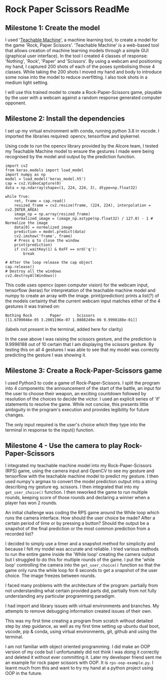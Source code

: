 # Rock Paper Scissors ReadMe

## Milestone 1: Create the model

I used '[Teachable Machine](https://teachablemachine.withgoogle.com/)', a machine learning tool, to create a model for the game 'Rock, Paper Scissors'. 'Teachable Machine' is a web-based tool that allows creation of machine learning models through a simple GUI (graphical user interface). In the tool I created 4 classes of response: 'Nothing', 'Rock', 'Paper' and 'Scissors'. By using a webcam and positioning my hand, I captured 200 shots of each of the poses symbolising those 4 classes. While taking the 200 shots I moved my hand and body to introduce some noise into the model to reduce overfitting. I also took shots in a medium light setting. 

I will use this trained model to create a Rock-Paper-Scissors game, playable by the user with a webcam against a random response generated computer opponent.

## Milestone 2: Install the dependencies

I set up my virtual environment with conda, running python 3.8 in vscode. I imported the libraries required: opencv, tensorflow and ipykernel. 

Using code to run the opencv library provided by the AIcore team, I tested my Teachable Machine model to ensure the gestures I made were being recognised by the model and output by the prediction function.

```
import cv2
from keras.models import load_model
import numpy as np
model = load_model('keras_model.h5')
cap = cv2.VideoCapture(0)
data = np.ndarray(shape=(1, 224, 224, 3), dtype=np.float32)

while True: 
    ret, frame = cap.read()
    resized_frame = cv2.resize(frame, (224, 224), interpolation = cv2.INTER_AREA)
    image_np = np.array(resized_frame)
    normalized_image = (image_np.astype(np.float32) / 127.0) - 1 # Normalize the image
    data[0] = normalized_image
    prediction = model.predict(data)
    cv2.imshow('frame', frame)
    # Press q to close the window
    print(prediction)
    if cv2.waitKey(1) & 0xFF == ord('q'):
        break
            
# After the loop release the cap object
cap.release()
# Destroy all the windows
cv2.destroyAllWindows()
```

This code uses opencv (open computer vision) for the webcam input, tensorflow (keras) for interpretation of the teachable machine model and numpy to create an array with the image. 
print(prediction) prints a list(?) of the models certainty that the current webcam input matches either of the 4 gestures it was trained on: 

```
Nothing	Rock		Paper		Scissors
[[1.6709046e-05 3.2001196e-07 1.0888249e-06 9.9998188e-01]]
```
(labels not present in the terminal, added here for clarity)

In the case above I was raising the scissors gesture, and the prediction is 9.9998188 out of 10 certain that I am displaying the scissors gesture. By testing this on all 4 gestures I was able to see that my model was correctly predicting the gesture I was showing it.

## Milestone 3: Create a Rock-Paper-Scissors game

I used Python3 to code a game of Rock-Paper-Scissors. I split the program into 4 components: the announcement of the start of the battle, an input for the user to choose their weapon, an exciting countdown followed by resolution of the choices to decide the victor. I used an explicit series of 'if' statements to resolve the game. While not concise, this presents little ambiguity in the program's execution and provides legibility for future changes.

The only input required is the user's choice which they type into the terminal in response to the input() function.

## Milestone 4 - Use the camera to play Rock-Paper-Scissors

I integrated my teachable machine model into my Rock-Paper-Scissors (RPS) game, using the camera input and OpenCV to see my gesture and tensorflow with the teachable machine model to predict my gesture. I then used numpy's argmax to convert the model prediction output into a string describing my gesture eg. scissors. I then integrated that into my `get_user_choice()` function. I then reworked the game to run multiple rounds, keeping score of those rounds and declaring a winner when a player has won 2 rounds.

An initial challenge was coding the RPS game around the While loop which runs the camera interface. How should the user choice be made? After a certain period of time or by pressing a button? Should the output be a snapshot of the final prediction or the most common prediction from a recorded list?

I decided to simply use a timer and a snapshot method for simplicity and because I felt my model was accurate and reliable. I tried various methods to run the entire game inside the 'While loop' creating the camera output but I struggled to do this for multiple rounds of the game. I put the 'while loop' controlling the camera into the `get_user_choice()` function so that the game only runs the while loop for 6 seconds to get a snapshot of the user choice. The image freezes between rounds.

I faced many problems with the architecture of the program: partially from not understanding what certain provided parts did, partially from not fully understanding any particular programming paradigm. 

I had import and library issues with virtual environments and branches. My attempts to remove debugging information created issues of their own. 

This was my first time creating a program from scratch without detailed step by step guidance, as well as my first time setting up ubuntu dual boot, vscode, pip & conda, using virtual environments, git, github and using the terminal. 

I am not familiar with object oriented programming. I did make an OOP version of my code but I unfortunately did not think I was doing it correctly and deleted it without ever committing it. Later my developer friend sent me an example for rock paper scissors with OOP. It is `rps-oop-example.py`. I learnt much from this and want to try my hand at a python project using OOP in the future. 





